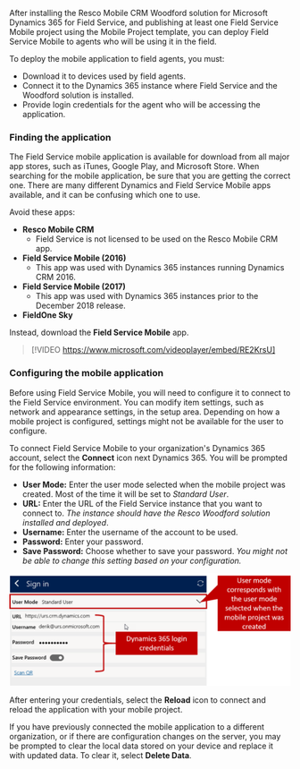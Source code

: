 After installing the Resco Mobile CRM Woodford solution for Microsoft Dynamics 365 for Field Service, and publishing at least one Field Service Mobile project using the Mobile Project template, you can deploy Field Service Mobile to agents who will be using it in the field.

To deploy the mobile application to field agents, you must:

- Download it to devices used by field agents.
- Connect it to the Dynamics 365 instance where Field Service and the Woodford solution is installed.
- Provide login credentials for the agent who will be accessing the application.

### Finding the application

The Field Service mobile application is available for download from all major app stores, such as iTunes, Google Play, and Microsoft Store. When searching for the mobile application, be sure that you are getting the correct one. There are many different Dynamics and Field Service Mobile apps available, and it can be confusing which one to use.

Avoid these apps:

- **Resco Mobile CRM**
  - Field Service is not licensed to be used on the Resco Mobile CRM app.
- **Field Service Mobile (2016)**
  - This app was used with Dynamics 365 instances running Dynamics CRM 2016.
- **Field Service Mobile (2017)**
  - This app was used with Dynamics 365 instances prior to the December 2018 release.
- **FieldOne Sky**

Instead, download the **Field Service Mobile** app.

> [!VIDEO https://www.microsoft.com/videoplayer/embed/RE2KrsU]

### Configuring the mobile application

Before using Field Service Mobile, you will need to configure it to connect to the Field Service environment. You can modify item settings, such as network and appearance settings, in the setup area. Depending on how a mobile project is configured, settings might not be available for the user to configure. 

To connect Field Service Mobile to your organization's Dynamics 365 account, select the **Connect** icon next Dynamics 365. You will be prompted for the following information:

- **User Mode:** Enter the user mode selected when the mobile project was created. Most of the time it will be set to *Standard User*.
- **URL:** Enter the URL of the Field Service instance that you want to connect to. *The instance should have the Resco Woodford solution installed and deployed*.
- **Username:** Enter the username of the account to be used.
- **Password:** Enter your password.
- **Save Password:** Choose whether to save your password. *You might not be able to change this setting based on your configuration.*

![Sign in window](../media/MO-Unit3-2.png)

After entering your credentials, select the **Reload** icon to connect and reload the application with your mobile project.

If you have previously connected the mobile application to a different organization, or if there are configuration changes on the server, you may be prompted to clear the local data stored on your device and replace it with updated data. To clear it, select **Delete Data**.